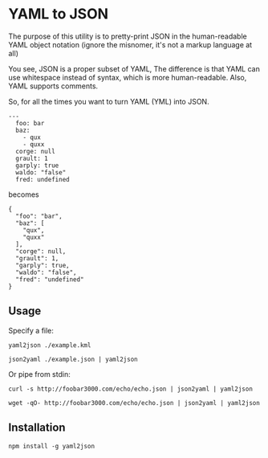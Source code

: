YAML to JSON
===

The purpose of this utility is to pretty-print JSON in the human-readable YAML object notation
(ignore the misnomer, it's not a markup language at all)

You see, JSON is a proper subset of YAML, The difference is that YAML can use whitespace instead of syntax, which is more human-readable.
Also, YAML supports comments.

So, for all the times you want to turn YAML (YML) into JSON.

    ---
      foo: bar
      baz:
        - qux
        - quxx
      corge: null
      grault: 1
      garply: true
      waldo: "false"
      fred: undefined

becomes

    {
      "foo": "bar",
      "baz": [
        "qux",
        "quxx"
      ],
      "corge": null,
      "grault": 1,
      "garply": true,
      "waldo": "false",
      "fred": "undefined"
    }

Usage
---

Specify a file:

    yaml2json ./example.kml

    json2yaml ./example.json | yaml2json

Or pipe from stdin:

    curl -s http://foobar3000.com/echo/echo.json | json2yaml | yaml2json

    wget -qO- http://foobar3000.com/echo/echo.json | json2yaml | yaml2json

Installation
---

    npm install -g yaml2json
